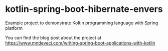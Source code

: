 # kotlin-spring-boot-hibernate-envers

Example project to demonstrate Koltin programming language with Spring platform

You can find the blog post about the project at https://www.mndeveci.com/writing-spring-boot-applications-with-kotlin